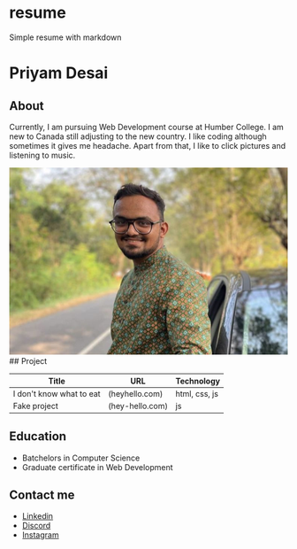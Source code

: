 # resume
Simple resume with markdown

# Priyam Desai

## About

Currently, I am pursuing Web Development course at Humber College. I am new to Canada still adjusting to the new country. I like coding although sometimes it gives me headache. Apart from that, I like to click pictures and listening to music.

<!-- ![Photo of Priyam](/photo-priyam.png "Photo of Priyam") -->
<img src="https://github.com/codeyumm/resume/blob/main/photo-priyam.png" width="600">
## Project

| Title | URL | Technology |
| ----- | --- | ---------- |
| I don't know what to eat | (heyhello.com) | html, css, js |
| Fake project | (hey-hello.com) | js |

## Education

- Batchelors in Computer Science
- Graduate certificate in Web Development

## Contact me

- [Linkedin](https://www.linkedin.com/in/priyam-desai-792513290/)
- [Discord](https://www.discord.com/priyam06)
- [Instagram](https://www.instagram.com/pri__yum/)


